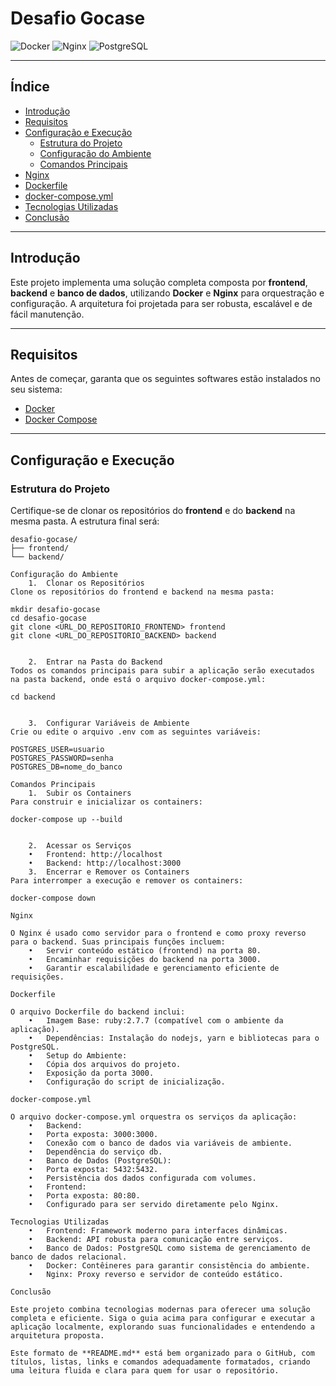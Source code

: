 # **Desafio Gocase**

![Docker](https://img.shields.io/badge/Docker-Enabled-blue) ![Nginx](https://img.shields.io/badge/Nginx-Configured-green) ![PostgreSQL](https://img.shields.io/badge/PostgreSQL-15--alpine-blue)

---

## **Índice**

- [Introdução](#introdução)
- [Requisitos](#requisitos)
- [Configuração e Execução](#configuração-e-execução)
  - [Estrutura do Projeto](#estrutura-do-projeto)
  - [Configuração do Ambiente](#configuração-do-ambiente)
  - [Comandos Principais](#comandos-principais)
- [Nginx](#nginx)
- [Dockerfile](#dockerfile)
- [docker-compose.yml](#docker-composeyml)
- [Tecnologias Utilizadas](#tecnologias-utilizadas)
- [Conclusão](#conclusão)

---

## **Introdução**

Este projeto implementa uma solução completa composta por **frontend**, **backend** e **banco de dados**, utilizando **Docker** e **Nginx** para orquestração e configuração. A arquitetura foi projetada para ser robusta, escalável e de fácil manutenção.

---

## **Requisitos**

Antes de começar, garanta que os seguintes softwares estão instalados no seu sistema:

- [Docker](https://www.docker.com/)
- [Docker Compose](https://docs.docker.com/compose/)

---

## **Configuração e Execução**

### **Estrutura do Projeto**

Certifique-se de clonar os repositórios do **frontend** e do **backend** na mesma pasta. A estrutura final será:

```plaintext
desafio-gocase/
├── frontend/
└── backend/

Configuração do Ambiente
	1.	Clonar os Repositórios
Clone os repositórios do frontend e backend na mesma pasta:

mkdir desafio-gocase
cd desafio-gocase
git clone <URL_DO_REPOSITORIO_FRONTEND> frontend
git clone <URL_DO_REPOSITORIO_BACKEND> backend


	2.	Entrar na Pasta do Backend
Todos os comandos principais para subir a aplicação serão executados na pasta backend, onde está o arquivo docker-compose.yml:

cd backend


	3.	Configurar Variáveis de Ambiente
Crie ou edite o arquivo .env com as seguintes variáveis:

POSTGRES_USER=usuario
POSTGRES_PASSWORD=senha
POSTGRES_DB=nome_do_banco

Comandos Principais
	1.	Subir os Containers
Para construir e inicializar os containers:

docker-compose up --build


	2.	Acessar os Serviços
	•	Frontend: http://localhost
	•	Backend: http://localhost:3000
	3.	Encerrar e Remover os Containers
Para interromper a execução e remover os containers:

docker-compose down

Nginx

O Nginx é usado como servidor para o frontend e como proxy reverso para o backend. Suas principais funções incluem:
	•	Servir conteúdo estático (frontend) na porta 80.
	•	Encaminhar requisições do backend na porta 3000.
	•	Garantir escalabilidade e gerenciamento eficiente de requisições.

Dockerfile

O arquivo Dockerfile do backend inclui:
	•	Imagem Base: ruby:2.7.7 (compatível com o ambiente da aplicação).
	•	Dependências: Instalação do nodejs, yarn e bibliotecas para o PostgreSQL.
	•	Setup do Ambiente:
	•	Cópia dos arquivos do projeto.
	•	Exposição da porta 3000.
	•	Configuração do script de inicialização.

docker-compose.yml

O arquivo docker-compose.yml orquestra os serviços da aplicação:
	•	Backend:
	•	Porta exposta: 3000:3000.
	•	Conexão com o banco de dados via variáveis de ambiente.
	•	Dependência do serviço db.
	•	Banco de Dados (PostgreSQL):
	•	Porta exposta: 5432:5432.
	•	Persistência dos dados configurada com volumes.
	•	Frontend:
	•	Porta exposta: 80:80.
	•	Configurado para ser servido diretamente pelo Nginx.

Tecnologias Utilizadas
	•	Frontend: Framework moderno para interfaces dinâmicas.
	•	Backend: API robusta para comunicação entre serviços.
	•	Banco de Dados: PostgreSQL como sistema de gerenciamento de banco de dados relacional.
	•	Docker: Contêineres para garantir consistência do ambiente.
	•	Nginx: Proxy reverso e servidor de conteúdo estático.

Conclusão

Este projeto combina tecnologias modernas para oferecer uma solução completa e eficiente. Siga o guia acima para configurar e executar a aplicação localmente, explorando suas funcionalidades e entendendo a arquitetura proposta.

Este formato de **README.md** está bem organizado para o GitHub, com títulos, listas, links e comandos adequadamente formatados, criando uma leitura fluida e clara para quem for usar o repositório.